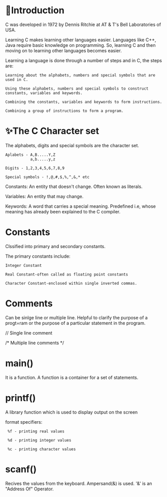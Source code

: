 # 🌟Introduction

C was developed in 1972 by Dennis Ritchie at AT & T's Bell Laboratories of USA.

Learning C makes learning other languages easier. Languages like C++, Java require basic knowledge on programming.
So, learning C and then moving on to learning other languages becomes easier.

Learning a language is done through a number of steps and in C, the steps are:

    Learning about the alphabets, numbers and special symbols that are used in C.
    
    Using these alphabets, numbers and special symbols to construct constants, variables and keywords.
    
    Combining the constants, variables and keywords to form instructions.
    
    Combining a group of instructions to form a program.
    
# ✨The C Character set
The alphabets, digits and special symbols are the character set.

    Aplabets - A,B.....Y,Z
               a,b.....y,z
               
    Digits - 1,2,3,4,5,6,7,8,9
    
    Special symbols - !,@,#,$,%,^,&,* etc
    
Constants: An entity that doesn't change. Often known as literals.

Variables: An entity that may change.

Keywords: A word that carries a special meaning. Predefined i.e, whose meaning has already been explained to the C compiler.

# Constants

Clssified into primary and secondary constants.

The primary constants include:
    
    Integer Constant
    
    Real Constant-often called as floating point constants
    
    Character Constant-enclosed within single inverted commas.
    
# Comments

Can be sinlge line or multiple line. Helpful to clarify the purpose of a progt=ram or the purpose of a particular statement in the program.

// Single line comment 

/* Multiple line comments */

# main()
It is a function. A function is a container for a set of statements.

# printf()
A library function which is used to display output on the screen

format specifiers:

     %f - printing real values
     
     %d - printing integer values
     
     %c - printing character values
     
# scanf()
Recives the values from the keyboard. Ampersand(&) is used. '&' is an "Address Of" Operator.

